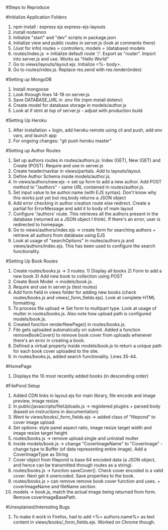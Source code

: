 #Steps to Reproduce

#Initialize Application Folders
1. npm install : express ejs express-ejs-layouts
2. install nodemon
3. Initialize "start" and "dev" scripts in package.json
4. Initialize view and public routes in server.js (look at comments there)
5. (Just for info) routes = controllers, models = (database) models
6. routes/index.js -> initialize default route '/'. Export as "router". Import into server.js and use. Works as "Hello World"
7. Go to views/layouts/layout.ejs. Initialize <%- body>.
8. Go to routes/index.js. Replace res.send with res.render(index)

#Setting up MongoDB
1. Install mongoose
2. Look through lines 14-18 on server.js
3. Save DATABASE_URL in .env file (npm install dotenv)
4. Create model for database storage in models/author.js
5. Look at if stmt at top of server.js - adjust with production build

#Setting Up Heroku
1. After installation + login, add heroku remote using cli and push, add env vars, and launch app
2. For ongoing changes: "git push heroku master" 

#Setting up Author Routes
1. Set up authors routes in routes/authors.js: Index (GET), New (GET) and Create (POST). Require and use in server.js
2. Create header/navbar in views/partials. Add to layouts/layout.
3. Define Author Schema inside models/author.js.
4. In views/authors/new.ejs -> set up form to add a new author. Add POST method to "/authors" - same URL contained in routes/author.js.
5. Set input value to be author.name (with EJS syntax). Don't know why this works just yet but req.body returns a JSON object
6. Add error checking in author creation route else redirect. Create a partial for ErrorMessage and add it to body of main layout
7. Configure '/authors' route. This retrieves all the authors present in the database (returned as a JSON object I think). If there's an error, user is redirected to homepage.
8. Go to views/authors/index.ejs -> create form for searching authors + retrieve all authors from database using EJS
9. Look at usage of "searchOptions" in routes/authors.js and views/authors/index.ejs. This has been used to configure the search functionality.

#Setting Up Book Routes
1. Create routes/books.js -> 3 routes: 1) Display all books 2) Form to add a new book 3) Add new book to collection using POST
2. Create Book Model -> models/book.js.
3. Require and use in server.js (test routes)
4. Add form field in views folder for adding new books (check routes/books.js and views/_form_fields.ejs). Look at complete HTML formatting.
5. To process file upload => Set form to multipart type. Look at usage of multer in routes/books.js. Also note how upload path is configured models/book.js.
6. Created function renderNewPage() in routes/books.js.
7. File gets uploaded automatically on submit. Added a function removeBookCover() to remove book cover from uploads whenever there's an error in creating a book.
8. Defined a virtual property inside models/book.js to return a unique path for each book cover uploaded to the site.
9. In routes/books.js, added search functionality. Lines 35-44.

#HomePage
1. Displays the 10 most recently added books (in descending order)

#FilePond Setup
1. Added CDN links in layout.ejs for main library, file encode and image preview, image resize.
2. In public/javascripts/fileUploads.js -> registered plugins + parsed body (based on instructions in documentation)
3. Went to views/books/_form_fields.ejs -> added class of "filepond" to cover image upload
4. Set options: style panel aspect ratio, image resize target width and image resize target height
5. routes/books.js -> remove upload.single and uninstall multer
6. Inside models/book.js -> change "CoverImageName" to "CoverImage" - change type to Buffer (of data representing entire image). Add a CoverImageType as String
6. Cover object from filepond is base 64 encoded data (a JSON object, and hence can be transmitted through routes as a string).
7. routes/books.js -> function saveCover(). Check cover encoded is a valid cover. Next get it unencoded. Save properties to the book.
8. routes/books.js > can remove remove book cover function and uses. + coverImageName and fileName section.
9. models -> book.js, match the actual image being returned from form. Remove coverImageBasePath.

#Unexplained/Interesting Bugs
1. To make it work in Firefox, had to add <%= authors.name%> as text content in views/books/_form_fields.ejs. Worked on Chrome though.